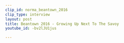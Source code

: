 ```yaml
---
clip_id: norma_beantown_2016
clip_type: interview
layout: post
title: Beantown 2016 - Growing Up Next To The Savoy
youtube_id: -bv2lJU1jus

---
```


